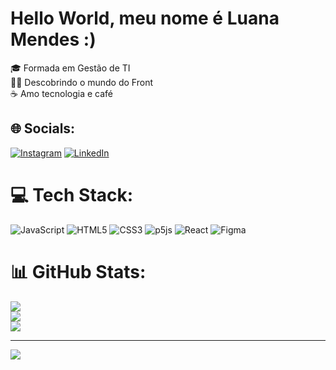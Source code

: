 # Hello World, meu nome é Luana Mendes :)
🎓 Formada em Gestão de TI<br>👩‍💻 Descobrindo o mundo do Front<br>☕ Amo tecnologia e café


## 🌐 Socials:
[![Instagram](https://img.shields.io/badge/Instagram-%23E4405F.svg?logo=Instagram&logoColor=white)](https://instagram.com/luuanamendes)
[![LinkedIn](https://img.shields.io/badge/LinkedIn-%230077B5.svg?logo=linkedin&logoColor=white)](https://linkedin.com/in/luanamendessant)

# 💻 Tech Stack:
![JavaScript](https://img.shields.io/badge/javascript-%23323330.svg?style=flat-square&logo=javascript&logoColor=%23F7DF1E)
![HTML5](https://img.shields.io/badge/html5-%23E34F26.svg?style=flat-square&logo=html5&logoColor=white)
![CSS3](https://img.shields.io/badge/css3-%231572B6.svg?style=flat-square&logo=css3&logoColor=white)
![p5js](https://img.shields.io/badge/p5.js-ED225D?style=flat-square&logo=p5.js&logoColor=FFFFFF)
![React](https://img.shields.io/badge/react-%2320232a.svg?style=flat-square&logo=react&logoColor=%2361DAFB)
![Figma](https://img.shields.io/badge/figma-%23F24E1E.svg?style=flat-square&logo=figma&logoColor=white)

# 📊 GitHub Stats:
![](https://github-readme-stats.vercel.app/api?username=luuanamendes&theme=omni&hide_border=false&include_all_commits=true&count_private=false)<br />
![](https://github-readme-streak-stats.herokuapp.com/?user=luuanamendes&theme=omni&hide_border=false)<br />
![](https://github-readme-stats.vercel.app/api/top-langs/?username=luuanamendes&theme=omni&hide_border=false&include_all_commits=true&count_private=false&layout=compact)

---
[![](https://visitcount.itsvg.in/api?id=luuanamendes&icon=7&color=5)](https://visitcount.itsvg.in)
